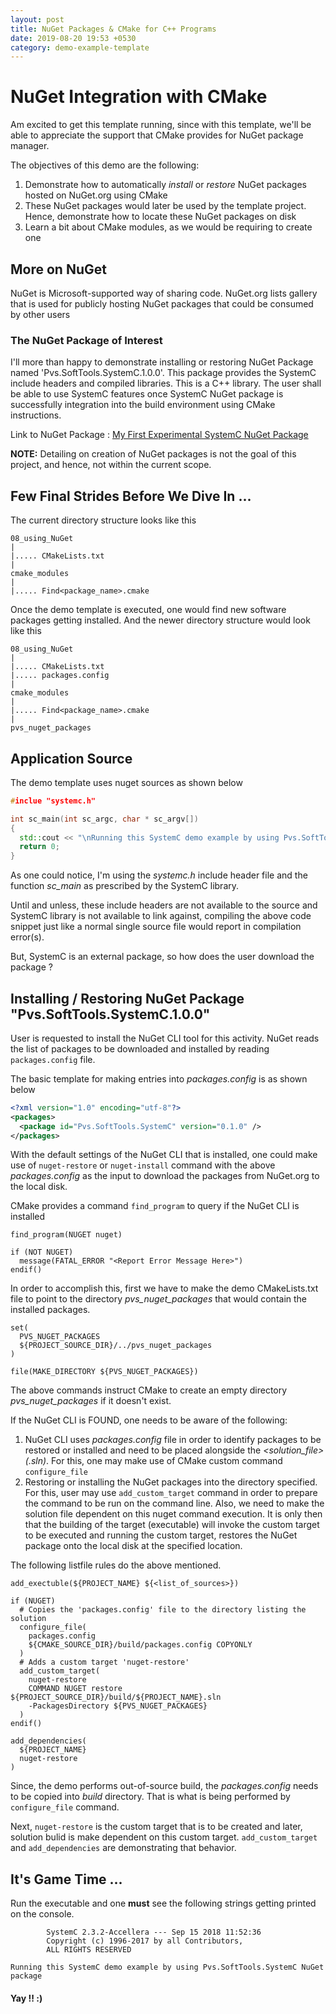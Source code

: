 ```yaml
---
layout: post
title: NuGet Packages & CMake for C++ Programs
date: 2019-08-20 19:53 +0530
category: demo-example-template
---
```


# NuGet Integration with CMake

Am excited to get this template running, since with this template, we'll be able to appreciate the support that CMake provides for NuGet package manager.

The objectives of this demo are the following:

1. Demonstrate how to automatically *install* or *restore* NuGet packages hosted on NuGet.org using CMake
2. These NuGet packages would later be used by the template project.  Hence, demonstrate how to locate these NuGet packages on disk
3. Learn a bit about CMake modules, as we would be requiring to create one


## More on NuGet

NuGet is Microsoft-supported way of sharing code.  NuGet.org lists gallery that is used for publicly hosting NuGet packages that could be consumed by other users


### The NuGet Package of Interest

I'll more than happy to demonstrate installing or restoring NuGet Package named 'Pvs.SoftTools.SystemC.1.0.0'.  This package provides the SystemC include headers and compiled libraries.  This is a C++ library.  The user shall be able to use SystemC features once SystemC NuGet package is successfully integration into the build environment using CMake instructions.

Link to NuGet Package :  [My First Experimental SystemC NuGet Package]( https://www.nuget.org/packages/Pvs.SoftTools.SystemC )

**NOTE:** Detailing on creation of NuGet packages is not the goal of this project, and hence, not within the current scope.


## Few Final Strides Before We Dive In ...

The current directory structure looks like this

~~~
08_using_NuGet
|
|..... CMakeLists.txt
|
cmake_modules
|
|..... Find<package_name>.cmake
~~~

Once the demo template is executed, one would find new software packages getting installed.  And the newer directory structure would look like this

~~~
08_using_NuGet
|
|..... CMakeLists.txt
|..... packages.config
|
cmake_modules
|
|..... Find<package_name>.cmake
|
pvs_nuget_packages
~~~


## Application Source

The demo template uses nuget sources as shown below

```Cpp
#inclue "systemc.h"

int sc_main(int sc_argc, char * sc_argv[])
{
  std::cout << "\nRunning this SystemC demo example by using Pvs.SoftTools.SystemC NuGet package" << std::endl;
  return 0;
}
```

As one could notice, I'm using the *systemc.h* include header file and the function *sc_main* as prescribed by the SystemC library.

Until and unless, these include headers are not available to the source and SystemC library is not available to link against, compiling the above code snippet just like a normal single source file would report in compilation error(s).

But, SystemC is an external package, so how does the user download the package ?


## Installing / Restoring NuGet Package "Pvs.SoftTools.SystemC.1.0.0"

User is requested to install the NuGet CLI tool for this activity.  NuGet reads the list of packages to be downloaded and installed by reading `packages.config` file.

The basic template for making entries into *packages.config* is as shown below

~~~xml
<?xml version="1.0" encoding="utf-8"?>
<packages>
  <package id="Pvs.SoftTools.SystemC" version="0.1.0" />
</packages>
~~~

With the default settings of the NuGet CLI that is installed, one could make use of `nuget-restore` or `nuget-install` command with the above *packages.config* as the input to download the packages from NuGet.org to the local disk.

CMake provides a command `find_program` to query if the NuGet CLI is installed

~~~
find_program(NUGET nuget)

if (NOT NUGET)
  message(FATAL_ERROR "<Report Error Message Here>")
endif()
~~~

In order to accomplish this, first we have to make the demo CMakeLists.txt file to point to the directory *pvs_nuget_packages* that would contain the installed packages.

~~~
set(
  PVS_NUGET_PACKAGES
  ${PROJECT_SOURCE_DIR}/../pvs_nuget_packages
)

file(MAKE_DIRECTORY ${PVS_NUGET_PACKAGES})
~~~

The above commands instruct CMake to create an empty directory *pvs_nuget_packages* if it doesn't exist.

If the NuGet CLI is FOUND, one needs to be aware of the following:

1. NuGet CLI uses *packages.config* file in order to identify packages to be restored or installed and need to be placed alongside the *<solution_file> (.sln)*.  For this, one may make use of CMake custom command `configure_file`
2. Restoring or installing the NuGet packages into the directory specified.  For this, user may use `add_custom_target` command in order to prepare the command to be run on the command line.  Also, we need to make the solution file dependent on this nuget command execution.  It is only then that the building of the target (executable) will invoke the custom target to be executed and running the custom target, restores the NuGet package onto the local disk at the specified location.

The following listfile rules do the above mentioned.

~~~
add_exectuble(${PROJECT_NAME} ${<list_of_sources>})

if (NUGET)
  # Copies the 'packages.config' file to the directory listing the solution
  configure_file(
    packages.config
    ${CMAKE_SOURCE_DIR}/build/packages.config COPYONLY
  )
  # Adds a custom target 'nuget-restore'
  add_custom_target(
    nuget-restore
    COMMAND NUGET restore ${PROJECT_SOURCE_DIR}/build/${PROJECT_NAME}.sln
    -PackagesDirectory ${PVS_NUGET_PACKAGES}
  )
endif()

add_dependencies(
  ${PROJECT_NAME}
  nuget-restore
)
~~~

Since, the demo performs out-of-source build, the *packages.config* needs to be copied into *build* directory.  That is what is being performed by `configure_file` command.

Next, `nuget-restore` is the custom target that is to be created and later, solution bulid is make dependent on this custom target.  `add_custom_target` and `add_dependencies` are demonstrating that behavior.


## It's Game Time ...

Run the executable and one **must** see the following strings getting printed on the console.

~~~
        SystemC 2.3.2-Accellera --- Sep 15 2018 11:52:36
        Copyright (c) 1996-2017 by all Contributors,
        ALL RIGHTS RESERVED

Running this SystemC demo example by using Pvs.SoftTools.SystemC NuGet package
~~~

#### Yay !! :)